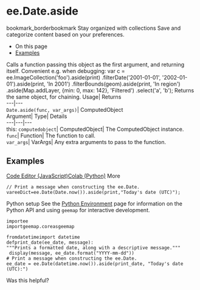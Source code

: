  
#  ee.Date.aside 
bookmark_borderbookmark Stay organized with collections  Save and categorize content based on your preferences.
  * On this page
  * [Examples](https://developers.google.com/earth-engine/apidocs/ee-date-aside#examples)


Calls a function passing this object as the first argument, and returning itself. Convenient e.g. when debugging: 
var c = ee.ImageCollection('foo').aside(print)
.filterDate('2001-01-01', '2002-01-01').aside(print, 'In 2001')
.filterBounds(geom).aside(print, 'In region')
.aside(Map.addLayer, {min: 0, max: 142}, 'Filtered')
.select('a', 'b');
Returns the same object, for chaining.
Usage| Returns  
---|---  
`Date.aside(func, var_args)`| ComputedObject  
Argument| Type| Details  
---|---|---  
this: `computedobject`| ComputedObject| The ComputedObject instance.  
`func`| Function| The function to call.  
`var_args`| VarArgs| Any extra arguments to pass to the function.  
## Examples
[Code Editor (JavaScript)](https://developers.google.com/earth-engine/apidocs/ee-date-aside#code-editor-javascript-sample)[Colab (Python)](https://developers.google.com/earth-engine/apidocs/ee-date-aside#colab-python-sample) More
```
// Print a message when constructing the ee.Date.
vareeDict=ee.Date(Date.now()).aside(print,"Today's date (UTC)");
```
Python setup
See the [ Python Environment](https://developers.google.com/earth-engine/guides/python_install) page for information on the Python API and using `geemap` for interactive development.
```
importee
importgeemap.coreasgeemap
```
```
fromdatetimeimport datetime
defprint_date(ee_date, message):
"""Prints a formatted date, along with a descriptive message."""
 display(message, ee_date.format("YYYY-mm-dd"))
# Print a message when constructing the ee.Date.
ee_date = ee.Date(datetime.now()).aside(print_date, "Today's date (UTC):")
```

Was this helpful?

